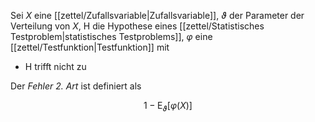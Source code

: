 Sei $X$ eine [[zettel/Zufallsvariable|Zufallsvariable]], $\vartheta$ der Parameter der Verteilung von $X$, $\text{H}$ die Hypothese eines [[zettel/Statistisches Testproblem|statistisches Testproblems]], $\varphi$ eine [[zettel/Testfunktion|Testfunktion]] mit
- $\text{H}$ trifft nicht zu

Der *Fehler 2. Art* ist definiert als

$$
	1 - \text{E}_\vartheta[\varphi(X)]
$$